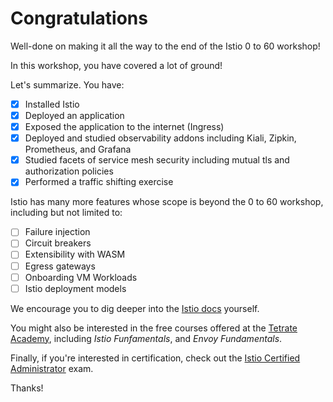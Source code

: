 # Congratulations

Well-done on making it all the way to the end of the Istio 0 to 60 workshop!

In this workshop, you have covered a lot of ground!

Let's summarize.  You have:

- [x] Installed Istio
- [x] Deployed an application
- [x] Exposed the application to the internet (Ingress)
- [x] Deployed and studied observability addons including Kiali, Zipkin, Prometheus, and Grafana
- [x] Studied facets of service mesh security including mutual tls and authorization policies
- [x] Performed a traffic shifting exercise

Istio has many more features whose scope is beyond the 0 to 60 workshop, including but not limited to:

- [ ] Failure injection
- [ ] Circuit breakers
- [ ] Extensibility with WASM
- [ ] Egress gateways
- [ ] Onboarding VM Workloads
- [ ] Istio deployment models

We encourage you to dig deeper into the [Istio docs](https://istio.io/latest/docs/) yourself.

You might also be interested in the free courses offered at the [Tetrate Academy](https://academy.tetrate.io/), including _Istio Funfamentals_, and _Envoy Fundamentals_.

Finally, if you're interested in certification, check out the [Istio Certified Administrator](https://academy.tetrate.io/courses/certified-istio-administrator) exam.

Thanks!

